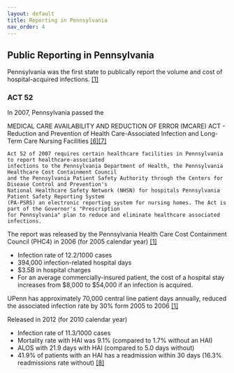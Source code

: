 ```yaml
---
layout: default
title: Reporting in Pennsylvania
nav_order: 4
---
```


## Public Reporting in Pennsylvania

Pennsylvania was the first state to publically report the volume and cost of hospital-acquired infections. [[1]](https://rauchb.github.io/HCM-5101/sources.html#1) 

### ACT 52  
In 2007, Pennsylvania passed the 

MEDICAL CARE AVAILABILITY AND REDUCTION OF ERROR (MCARE) ACT - Reduction and Prevention of Health Care-Associated Infection and Long-Term Care Nursing Facilities [[6]](https://rauchb.github.io/HCM-5101/sources.html#6)[[7]](https://rauchb.github.io/HCM-5101/sources.html#7)
```
Act 52 of 2007 requires certain healthcare facilities in Pennsylvania to report healthcare-associated
infections to the Pennsylvania Department of Health, the Pennsylvania Healthcare Cost Containment Council 
and the Pennsylvania Patient Safety Authority through the Centers for Disease Control and Prevention's 
National Healthcare Safety Network (NHSN) for hospitals Pennsylvania Patient Safety Reporting System 
(PA-PSRS) an electronic reporting system for nursing homes. The Act is part of the Governor's "Prescription 
for Pennsylvania" plan to reduce and eliminate healthcare associated infections.
```
 The report was released by the Pennsylvania Health Care Cost Containment Council (PHC4) in 2006 (for 2005 calendar year) [[1]](https://rauchb.github.io/HCM-5101/sources.html#1) 
- Infection rate of 12.2/1000 cases
- 394,000 infection-related hospital days
- $3.5B in hospital charges
- For an average commercially-insured patient, the cost of a hospital stay increases from $8,000 to $54,000 if an infection is acquired.



UPenn has approximately 70,000 central line patient days annually, reduced the associated infection rate by 30% form 2005 to 2006 [[1]](https://rauchb.github.io/HCM-5101/sources.html#1) 

Released in 2012 (for 2010 calendar year)
- Infection rate of 11.3/1000 cases
- Mortality rate with HAI was 9.1% (compared to 1.7% without an HAI)
- ALOS with 21.9 days with HAI (compared to 5.0 days without)
- 41.9% of patients with an HAI has a readmission within 30 days (16.3% readmissions rate without) [[8]](https://rauchb.github.io/HCM-5101/sources.html#8) 

